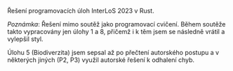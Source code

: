 Řešení programovacích úloh InterLoS 2023 v Rust.

*Poznámka*: Řešení mimo soutěž jako programovací cvičení. Během soutěže takto vypracovány jen úlohy 1 a 8, přičemž i k těm jsem se následně vrátil a vylepšil styl.

Úlohu 5 (Biodiverzita) jsem sepsal až po přečtení autorského postupu a v některých jiných (P2, P3) využil autorské řešení k odhalení chyb.
